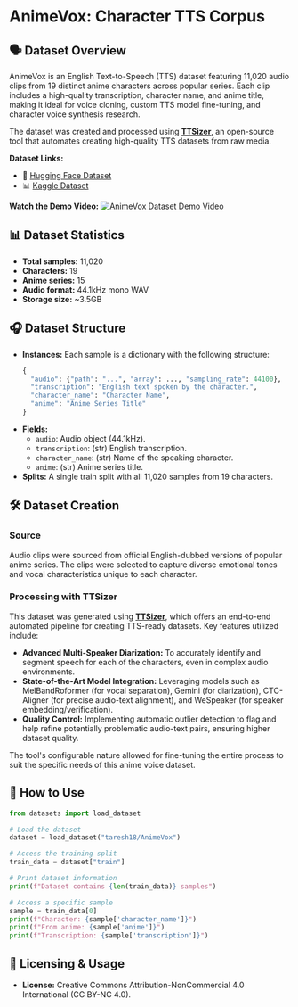 # AnimeVox: Character TTS Corpus

## 🗣️ Dataset Overview

AnimeVox is an English Text-to-Speech (TTS) dataset featuring 11,020 audio clips from 19 distinct anime characters across popular series. Each clip includes a high-quality transcription, character name, and anime title, making it ideal for voice cloning, custom TTS model fine-tuning, and character voice synthesis research.

The dataset was created and processed using **[TTSizer](https://github.com/taresh18/TTSizer)**, an open-source tool that automates creating high-quality TTS datasets from raw media.

**Dataset Links:**
- 🤗 [Hugging Face Dataset](https://huggingface.co/datasets/taresh18/AnimeVox)
- 📊 [Kaggle Dataset](https://www.kaggle.com/datasets/tareshrajput/animevox)

**Watch the Demo Video:**
[![AnimeVox Dataset Demo Video](https://img.youtube.com/vi/POwMVTwsZDQ/hqdefault.jpg)](https://youtu.be/POwMVTwsZDQ?si=rxNy7grLyROhdIEd)

## 📊 Dataset Statistics

- **Total samples:** 11,020
- **Characters:** 19
- **Anime series:** 15
- **Audio format:** 44.1kHz mono WAV
- **Storage size:** ~3.5GB

## 🎧 Dataset Structure

* **Instances:** Each sample is a dictionary with the following structure:
  ```python
  {
    "audio": {"path": "...", "array": ..., "sampling_rate": 44100},
    "transcription": "English text spoken by the character.",
    "character_name": "Character Name",
    "anime": "Anime Series Title"
  }
*   **Fields:**
    *   `audio`: Audio object (44.1kHz).
    *   `transcription`: (str) English transcription.
    *   `character_name`: (str) Name of the speaking character.
    *   `anime`: (str) Anime series title.
*   **Splits:** A single train split with all 11,020 samples from 19 characters.

## 🛠️ Dataset Creation

### Source
Audio clips were sourced from official English-dubbed versions of popular anime series. The clips were selected to capture diverse emotional tones and vocal characteristics unique to each character.

### Processing with TTSizer
This dataset was generated using **[TTSizer](https://github.com/taresh18/TTSizer)**, which offers an end-to-end automated pipeline for creating TTS-ready datasets. Key features utilized include:

*   **Advanced Multi-Speaker Diarization:** To accurately identify and segment speech for each of the characters, even in complex audio environments.
*   **State-of-the-Art Model Integration:** Leveraging models such as MelBandRoformer (for vocal separation), Gemini (for diarization), CTC-Aligner (for precise audio-text alignment), and WeSpeaker (for speaker embedding/verification).
*   **Quality Control:** Implementing automatic outlier detection to flag and help refine potentially problematic audio-text pairs, ensuring higher dataset quality.

The tool's configurable nature allowed for fine-tuning the entire process to suit the specific needs of this anime voice dataset.

## 🚀 How to Use

```python
from datasets import load_dataset

# Load the dataset
dataset = load_dataset("taresh18/AnimeVox")

# Access the training split
train_data = dataset["train"]

# Print dataset information
print(f"Dataset contains {len(train_data)} samples")

# Access a specific sample
sample = train_data[0]
print(f"Character: {sample['character_name']}")
print(f"From anime: {sample['anime']}")
print(f"Transcription: {sample['transcription']}")
```

## 📜 Licensing & Usage

*   **License:** Creative Commons Attribution-NonCommercial 4.0 International (CC BY-NC 4.0).
